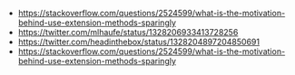 - https://stackoverflow.com/questions/2524599/what-is-the-motivation-behind-use-extension-methods-sparingly
- https://twitter.com/mlhaufe/status/1328206933413728256
- https://twitter.com/headinthebox/status/1328204897204850691
- https://stackoverflow.com/questions/2524599/what-is-the-motivation-behind-use-extension-methods-sparingly